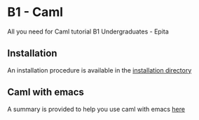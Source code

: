 # B1 - Caml

All you need for Caml tutorial B1 Undergraduates - Epita

## Installation

An installation procedure is available in the [installation directory](installation)

## Caml with emacs

A summary is provided to help you use caml with emacs [here](installation/Caml_with_Emacs.md)

<!--## Intensive Session (séminaire)-->

<!--All the corrections of the two first weeks will be available as .ml files in the [intensive_session directory](intensive_session)-->

<!--## Lists-->

<!--All the corrections of lists tutorial will be available as .ml files in the [lists directory](lists)-->

<!--## Higher order-->

<!--All the corrections of higher order tutorial will be available as .ml files in the [higher_order directory](higher_order)-->
